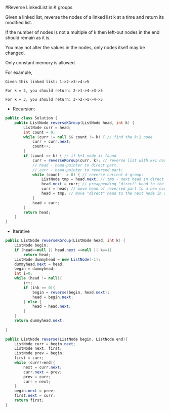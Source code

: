 #Reverse LinkedList in K groups

Given a linked list, reverse the nodes of a linked list k at a time and return its modified list.

If the number of nodes is not a multiple of k then left-out nodes in the end should remain as it is.

You may not alter the values in the nodes, only nodes itself may be changed.

Only constant memory is allowed.

For example,
```
Given this linked list: 1->2->3->4->5

For k = 2, you should return: 2->1->4->3->5

For k = 3, you should return: 3->2->1->4->5
```
* Recursion:
```java
public class Solution {
    public ListNode reverseKGroup(ListNode head, int k) {
        ListNode curr = head;
        int count = 0;
        while (curr != null && count != k) { // find the k+1 node
            curr = curr.next;
            count++;
        }
        if (count == k) { // if k+1 node is found
            curr = reverseKGroup(curr, k); // reverse list with k+1 node as head
            // head - head-pointer to direct part, 
            // curr - head-pointer to reversed part;
            while (count-- > 0) { // reverse current k-group: 
                ListNode tmp = head.next; // tmp - next head in direct part
                head.next = curr; // preappending "direct" head to the reversed list 
                curr = head; // move head of reversed part to a new node
                head = tmp; // move "direct" head to the next node in direct part
            }
            head = curr;
        }
        return head;
    }
}
```
* Iterative
```java
public ListNode reverseKGroup(ListNode head, int k) {
    ListNode begin;
    if (head==null || head.next ==null || k==1)
    	return head;
    ListNode dummyhead = new ListNode(-1);
    dummyhead.next = head;
    begin = dummyhead;
    int i=0;
    while (head != null){
    	i++;
    	if (i%k == 0){
    		begin = reverse(begin, head.next);
    		head = begin.next;
    	} else {
    		head = head.next;
    	}
    }
    return dummyhead.next;
    
}

public ListNode reverse(ListNode begin, ListNode end){
	ListNode curr = begin.next;
	ListNode next, first;
	ListNode prev = begin;
	first = curr;
	while (curr!=end){
		next = curr.next;
		curr.next = prev;
		prev = curr;
		curr = next;
	}
	begin.next = prev;
	first.next = curr;
	return first;
}
```
